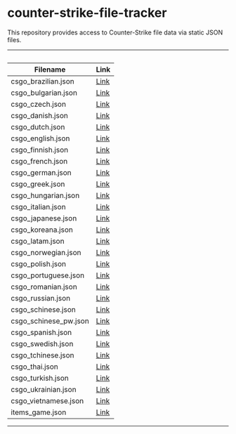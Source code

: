 # counter-strike-file-tracker

This repository provides access to Counter-Strike file data via static JSON files.

---

##

| Filename                 | Link                                                                                           |
|--------------------------|------------------------------------------------------------------------------------------------|
| csgo_brazilian.json      | [Link](https://raw.githubusercontent.com/ByMykel/counter-strike-file-tracker/main/static/csgo_brazilian.json)      |
| csgo_bulgarian.json      | [Link](https://raw.githubusercontent.com/ByMykel/counter-strike-file-tracker/main/static/csgo_bulgarian.json)      |
| csgo_czech.json          | [Link](https://raw.githubusercontent.com/ByMykel/counter-strike-file-tracker/main/static/csgo_czech.json)          |
| csgo_danish.json         | [Link](https://raw.githubusercontent.com/ByMykel/counter-strike-file-tracker/main/static/csgo_danish.json)         |
| csgo_dutch.json          | [Link](https://raw.githubusercontent.com/ByMykel/counter-strike-file-tracker/main/static/csgo_dutch.json)          |
| csgo_english.json        | [Link](https://raw.githubusercontent.com/ByMykel/counter-strike-file-tracker/main/static/csgo_english.json)        |
| csgo_finnish.json        | [Link](https://raw.githubusercontent.com/ByMykel/counter-strike-file-tracker/main/static/csgo_finnish.json)        |
| csgo_french.json         | [Link](https://raw.githubusercontent.com/ByMykel/counter-strike-file-tracker/main/static/csgo_french.json)         |
| csgo_german.json         | [Link](https://raw.githubusercontent.com/ByMykel/counter-strike-file-tracker/main/static/csgo_german.json)         |
| csgo_greek.json          | [Link](https://raw.githubusercontent.com/ByMykel/counter-strike-file-tracker/main/static/csgo_greek.json)          |
| csgo_hungarian.json      | [Link](https://raw.githubusercontent.com/ByMykel/counter-strike-file-tracker/main/static/csgo_hungarian.json)      |
| csgo_italian.json        | [Link](https://raw.githubusercontent.com/ByMykel/counter-strike-file-tracker/main/static/csgo_italian.json)        |
| csgo_japanese.json       | [Link](https://raw.githubusercontent.com/ByMykel/counter-strike-file-tracker/main/static/csgo_japanese.json)       |
| csgo_koreana.json        | [Link](https://raw.githubusercontent.com/ByMykel/counter-strike-file-tracker/main/static/csgo_koreana.json)        |
| csgo_latam.json          | [Link](https://raw.githubusercontent.com/ByMykel/counter-strike-file-tracker/main/static/csgo_latam.json)          |
| csgo_norwegian.json      | [Link](https://raw.githubusercontent.com/ByMykel/counter-strike-file-tracker/main/static/csgo_norwegian.json)      |
| csgo_polish.json         | [Link](https://raw.githubusercontent.com/ByMykel/counter-strike-file-tracker/main/static/csgo_polish.json)         |
| csgo_portuguese.json     | [Link](https://raw.githubusercontent.com/ByMykel/counter-strike-file-tracker/main/static/csgo_portuguese.json)     |
| csgo_romanian.json       | [Link](https://raw.githubusercontent.com/ByMykel/counter-strike-file-tracker/main/static/csgo_romanian.json)       |
| csgo_russian.json        | [Link](https://raw.githubusercontent.com/ByMykel/counter-strike-file-tracker/main/static/csgo_russian.json)        |
| csgo_schinese.json       | [Link](https://raw.githubusercontent.com/ByMykel/counter-strike-file-tracker/main/static/csgo_schinese.json)       |
| csgo_schinese_pw.json    | [Link](https://raw.githubusercontent.com/ByMykel/counter-strike-file-tracker/main/static/csgo_schinese_pw.json)    |
| csgo_spanish.json        | [Link](https://raw.githubusercontent.com/ByMykel/counter-strike-file-tracker/main/static/csgo_spanish.json)        |
| csgo_swedish.json        | [Link](https://raw.githubusercontent.com/ByMykel/counter-strike-file-tracker/main/static/csgo_swedish.json)        |
| csgo_tchinese.json       | [Link](https://raw.githubusercontent.com/ByMykel/counter-strike-file-tracker/main/static/csgo_tchinese.json)       |
| csgo_thai.json           | [Link](https://raw.githubusercontent.com/ByMykel/counter-strike-file-tracker/main/static/csgo_thai.json)           |
| csgo_turkish.json        | [Link](https://raw.githubusercontent.com/ByMykel/counter-strike-file-tracker/main/static/csgo_turkish.json)        |
| csgo_ukrainian.json      | [Link](https://raw.githubusercontent.com/ByMykel/counter-strike-file-tracker/main/static/csgo_ukrainian.json)      |
| csgo_vietnamese.json     | [Link](https://raw.githubusercontent.com/ByMykel/counter-strike-file-tracker/main/static/csgo_vietnamese.json)     |
| items_game.json          | [Link](https://raw.githubusercontent.com/ByMykel/counter-strike-file-tracker/main/static/items_game.json)          |


---
